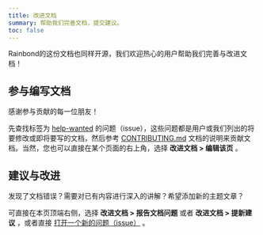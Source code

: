 ```yaml
---
title: 改进文档
summary: 帮助我们完善文档，提交建议。
toc: false
---
```


Rainbond的这份文档也同样开源，我们欢迎热心的用户帮助我们完善与改进文档！

## 参与编写文档

感谢参与贡献的每一位朋友！

先查找标签为 [help-wanted](https://github.com/cockroachdb/docs/issues?q=is%3Aopen+is%3Aissue+label%3Ahelp-wanted) 的问题（issue），这些问题都是用户或我们列出的将要修改或即将要写的文档，然后参考 [CONTRIBUTING.md](https://github.com/goodrain/rainbond-docs/blob/master/CONTRIBUTING.md) 文档的说明来贡献文档。当然，您也可以直接在某个页面的右上角，选择 **改进文档 > 编辑该页** 。

## 建议与改进

发现了文档错误？需要对已有内容进行深入的讲解？希望添加新的主题文章？

可直接在本页顶端右侧，选择 **改进文档 > 报告文档问题** 或者 **改进文档 > 提新建议** ，或者直接 [打开一个新的问题（issue）](https://github.com/goodrain/rainbond-docs/issues/new?labels=community) 。

